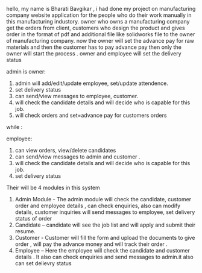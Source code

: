 hello, my name is Bharati Bavgikar , i had done my project on manufacturing company website application for the people who do their work manually in this manufacturing industory. 
owner who owns a manufacturing company get the orders from client, customers who design the product and gives order in the format of pdf and additional file like solidworks file 
to the owner of manufacturing company. now the owner will set the advance pay for raw materials and then the customer has to pay advance pay then only the owner will start the 
process . owner and employee will set the delivery status 

admin is owner:
1. admin will add/edit/update employee, set/update attendence.
2. set delivery status
3. can send/view messages to employee, customer.
4. will check the candidate details and will decide who is capable for this job.
5. will check orders and set=advance pay for customers orders
   
  while :

  employee:
  1. can view orders, view/delete candidates
  2. can send/view messages to admin and customer .
  3. will check the candidate details and will decide who is capable for this job.
  4. set delivery status


Their will be 4 modules in this system
1. Admin Module - The admin module will check the candidate, customer 
order and employee details , can check enquiries, also can modify details, customer inquiries
will send messages to employee, set delivery status of order 
2. Candidate – candidate will see the job list and will apply and submit their 
resume.
3. Customer - Customer will fill the form and upload the documents to give 
order , will pay the advance money and will track their order .
4. Employee – Here the employee will check the candidate and customer 
details . It also can check enquiries and send messages to admin.it also can set delievry status
